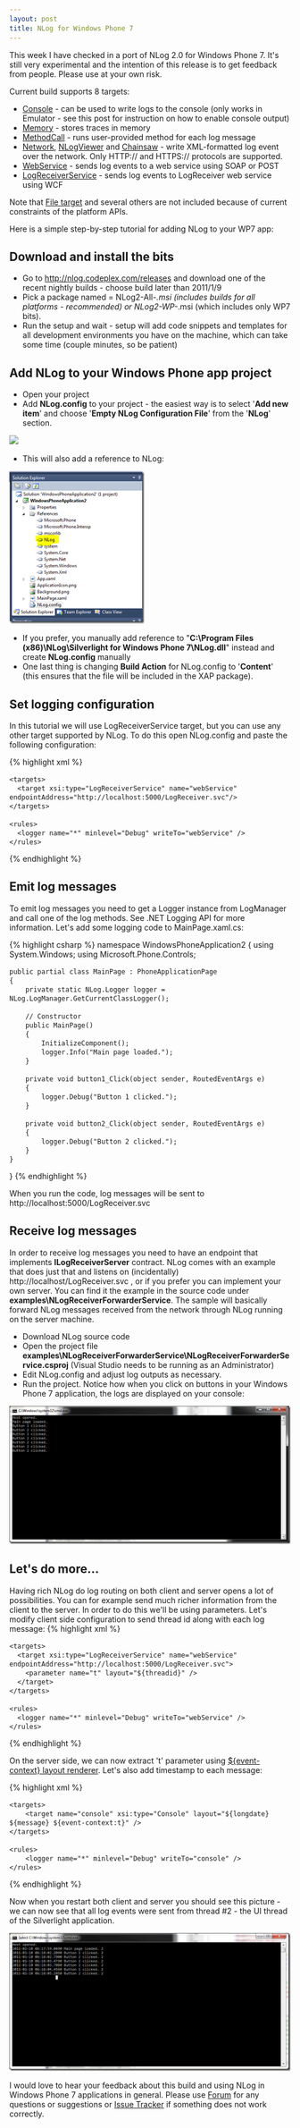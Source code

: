 ```yaml
---
layout: post
title: NLog for Windows Phone 7
---
```


This week I have checked in a port of NLog 2.0 for Windows Phone 7. It's still very experimental and the intention of this release is to get feedback from people. Please use at your own risk.

Current build supports 8 targets:

 * [Console](https://github.com/NLog/NLog/wiki/Console-target) - can be used to write logs to the console (only works in Emulator - see this post for instruction on how to enable console output)
 * [Memory](https://github.com/NLog/NLog/wiki/Memory-target) - stores traces in memory
 * [MethodCall](https://github.com/NLog/NLog/wiki/MethodCall-target) - runs user-provided method for each log message
 * [Network](https://github.com/NLog/NLog/wiki/Network-target), [NLogViewer](https://github.com/NLog/NLog/wiki/NLogViewer-target) and [Chainsaw](https://github.com/NLog/NLog/wiki/Chainsaw-target) - write XML-formatted log event over the network. Only HTTP:// and HTTPS:// protocols are supported.
 * [WebService](https://github.com/NLog/NLog/wiki/WebService-target) - sends log events to a web service using SOAP or POST
 * [LogReceiverService](https://github.com/NLog/NLog/wiki/LogReceiverService-target) - sends log events to LogReceiver web service using WCF

Note that [File target](https://github.com/NLog/NLog/wiki/File-target) and several others are not included because of current constraints of the platform APIs.

Here is a simple step-by-step tutorial for adding NLog to your WP7 app:

Download and install the bits
-----------------------------
 * Go to <http://nlog.codeplex.com/releases> and download one of the recent nightly builds - choose build later than 2011/1/9
 * Pick a package named = NLog2-All-*.msi (includes builds for all platforms - recommended) or NLog2-WP-*.msi (which includes only WP7 bits).
 * Run the setup and wait - setup will add code snippets and templates for all development environments you have on the machine, which can take some time (couple minutes, so be patient)

Add NLog  to your Windows Phone app project
-------------------------------------------
* Open your project
* Add **NLog.config** to your project - the easiest way is to select '**Add new item**' and choose '**Empty NLog Configuration File**' from the '**NLog**' section. 

<img src="/images/posts/2011/01/NLogWP7AddNewItem.png">

* This will also add a reference to NLog: 

<img src="/images/posts/2011/01/NLogWP7WithReference_thumb.png">

* If you prefer, you manually add reference to "**C:\Program Files (x86)\NLog\Silverlight for Windows Phone 7\NLog.dll**" instead and create **NLog.config** manually
* One last thing is changing **Build Action** for NLog.config to '**Content**' (this ensures that the file will be included in the XAP package).

Set logging configuration
-------------------------
In this tutorial we will use LogReceiverService target, but you can use any other target supported by NLog. To do this open NLog.config and paste the following configuration: 

{% highlight xml %}
<?xml version="1.0" encoding="utf-8" ?>
<nlog xmlns="http://www.nlog-project.org/schemas/NLog.xsd"
      xmlns:xsi="http://www.w3.org/2001/XMLSchema-instance">

    <targets>
      <target xsi:type="LogReceiverService" name="webService" endpointAddress="http://localhost:5000/LogReceiver.svc"/>
    </targets>

    <rules>
      <logger name="*" minlevel="Debug" writeTo="webService" />
    </rules>
</nlog>
{% endhighlight %}

Emit log messages
-----------------
To emit log messages you need to get a Logger instance from LogManager and call one of the log methods. See .NET Logging API for more information. Let's add some logging code to MainPage.xaml.cs:

{% highlight csharp %}
namespace WindowsPhoneApplication2
{
    using System.Windows;
    using Microsoft.Phone.Controls;

    public partial class MainPage : PhoneApplicationPage
    {
        private static NLog.Logger logger = NLog.LogManager.GetCurrentClassLogger();

        // Constructor
        public MainPage()
        {
            InitializeComponent();
            logger.Info("Main page loaded.");
        }

        private void button1_Click(object sender, RoutedEventArgs e)
        {
            logger.Debug("Button 1 clicked.");
        }

        private void button2_Click(object sender, RoutedEventArgs e)
        {
            logger.Debug("Button 2 clicked.");
        }
    }
}
{% endhighlight %}

When you run the code, log messages will be sent to http://localhost:5000/LogReceiver.svc

Receive log messages
--------------------
In order to receive log messages you need to have an endpoint that implements **ILogReceiverServer** contract. NLog comes with an example that does just that and listens on (incidentally) http://localhost/LogReceiver.svc , or if you prefer you can implement your own server. You can find it the example in the source code under **examples\NLogReceiverForwarderService**. The sample will basically forward NLog messages received from the network through NLog running on the server machine.

 * Download NLog source code
 * Open the project file **examples\NLogReceiverForwarderService\NLogReceiverForwarderService.csproj** (Visual Studio needs to be running as an Administrator)
 * Edit NLog.config and adjust log outputs as necessary.
 * Run the project. Notice how when you click on buttons in your Windows Phone 7 application, the logs are displayed on your console:

<img src="/images/posts/2011/01/LogForwarderOutput_thumb.png">

Let's do more...
----------------
Having rich NLog do log routing on both client and server opens a lot of possibilities. You can for example send much richer information from the client to the server. In order to do this we'll be using parameters. Let's modify client side configuration to send thread id along with each log message:
{% highlight xml %}
<?xml version="1.0" encoding="utf-8" ?>
<nlog xmlns="http://www.nlog-project.org/schemas/NLog.xsd"
      xmlns:xsi="http://www.w3.org/2001/XMLSchema-instance">

    <targets>
      <target xsi:type="LogReceiverService" name="webService" endpointAddress="http://localhost:5000/LogReceiver.svc">
        <parameter name="t" layout="${threadid}" />
      </target>
    </targets>

    <rules>
      <logger name="*" minlevel="Debug" writeTo="webService" />
    </rules>
</nlog>
{% endhighlight %}

On the server side, we can now extract 't' parameter using [${event-context} layout renderer](https://github.com/NLog/NLog/wiki/EventContext-Layout-Renderer). Let's also add timestamp to each message:

{% highlight xml %}
<?xml version="1.0" encoding="utf-8" ?>
<nlog xmlns="http://www.nlog-project.org/schemas/NLog.xsd"
      xmlns:xsi="http://www.w3.org/2001/XMLSchema-instance">

    <targets>
        <target name="console" xsi:type="Console" layout="${longdate} ${message} ${event-context:t}" />
    </targets>

    <rules>
        <logger name="*" minlevel="Debug" writeTo="console" />
    </rules>
</nlog>
{% endhighlight %}

Now when you restart both client and server you should see this picture - we can now see that all log events were sent from thread #2 - the UI thread of the Silverlight application.

<img src="/images/posts/2011/01/LogForwarderOutput2_thumb.png">

I would love to hear your feedback about this build and using NLog in Windows Phone 7 applications in general. Please use [Forum](http://nlog-project.org/forum) for any questions or suggestions or [Issue Tracker](http://nlog-project.org/issuetracker) if something does not work correctly.